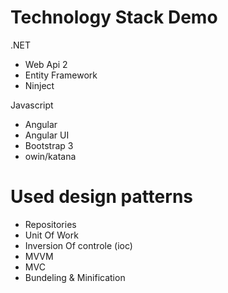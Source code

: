 Technology Stack Demo
=====================
.NET
- Web Api 2
- Entity Framework
- Ninject

Javascript
- Angular
- Angular UI
- Bootstrap 3
- owin/katana


Used design patterns
====================
- Repositories
- Unit Of Work
- Inversion Of controle (ioc)
- MVVM
- MVC
- Bundeling & Minification
